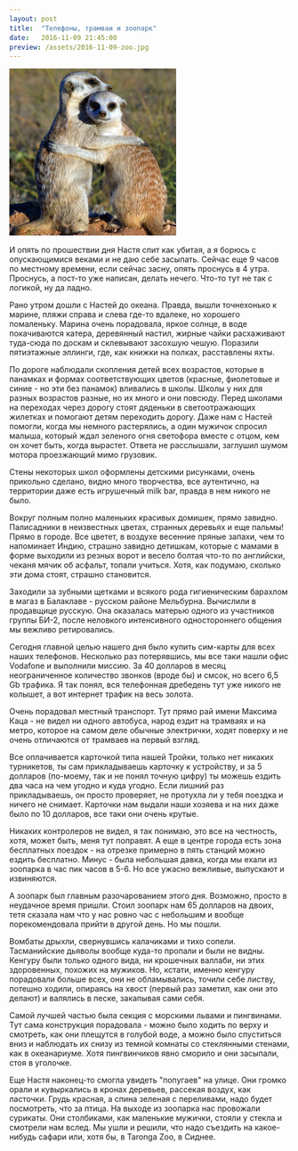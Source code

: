 ```yaml
---
layout: post
title:  "Телефоны, трамваи и зоопарк"
date:   2016-11-09 21:45:00
preview: /assets/2016-11-09-zoo.jpg
---
```


![Meerkat](/assets/2016-11-09-zoo.jpg)

И опять по прошествии дня Настя спит как убитая, а я борюсь с опускающимися веками и не даю себе засыпать. Сейчас еще 9 часов по местному времени, если сейчас засну, опять проснусь в 4 утра. Проснусь, а пост-то уже написан, делать нечего. Что-то тут не так с логикой, ну да ладно.

Рано утром дошли с Настей до океана. Правда, вышли точнехонько к марине, пляжи справа и слева где-то вдалеке, но хорошего помаленьку. Марина очень порадовала, яркое солнце, в воде покачиваются катера, деревянный настил, жирные чайки расхаживают туда-сюда по доскам и склевывают засохшую чешую. Поразили пятиэтажные эллинги, где, как книжки на полках, расставлены яхты. 

По дороге наблюдали скопления детей всех возрастов, которые в панамках и формах соответствующих цветов (красные, фиолетовые и синие - но эти без панамок) вливались в школы. Школы у них для разных возрастов разные, но их много и они повсюду. Перед школами на переходах через дорогу стоят дяденьки в светоотражающих жилетках и помогают детям переходить дорогу. Даже нам с Настей помогли, когда мы немного растерялись, а один мужичок спросил малыша, который ждал зеленого огня светофора вместе с отцом, кем он хочет быть, когда вырастет. Ответа не расслышали, заглушил шумом мотора проезжающий мимо грузовик.

Стены некоторых школ оформлены детскими рисунками, очень прикольно сделано, видно много творчества, все аутентично, на территории даже есть игрушечный milk bar, правда в нем никого не было. 

Вокруг полным полно маленьких красивых домишек, прямо завидно. Палисадники в неизвестных цветах, странных деревьях и еще пальмы! Прямо в городе. Все цветет, в воздухе весенние пряные запахи, чем то напоминает Индию, страшно завидно детишкам, которые с мамами в форме выходили из резных ворот и весело болтая что-то по английски, чеканя мячик об асфальт, топали учиться. Хотя, как подумаю, сколько эти дома стоят, страшно становится.

Заходили за зубными щетками и всякого рода гигиеническим барахлом в магаз в Балаклаве - русском районе Мельбурна. Вычислили в продавщице русскую. Она оказалась матерью одного из участников группы БИ-2, после неловкого интенсивного одностороннего общения мы вежливо ретировались. 

Сегодня главной целью нашего дня было купить сим-карты для всех наших телефонов. Несколько раз потерявшись, мы все таки нашли офис Vodafone и выполнили миссию. За 40 долларов в месяц неограниченное количество звонков (вроде бы) и смсок, но всего 6,5 Gb трафика. Я так понял, вся телефонная дребедень тут уже никого не колышет, а вот интернет трафик на весь золота. 

Очень порадовал местный транспорт. Тут прямо рай имени Максима Каца - не видел ни одного автобуса, народ ездит на трамваях и на метро, которое на самом деле обычные электрички, ходят поверху и не очень отличаются от трамваев на первый взгляд. 

Все оплачивается карточкой типа нашей Тройки, только нет никаких турникетов, ты сам прикладываешь карточку к устройству, и за 5 долларов (по-моему, так и не понял точную цифру) ты можешь ездить два часа на чем угодно и куда угодно. Если лишний раз прикладываешь, он просто проверяет, не протухла ли у тебя поездка и ничего не снимает. Карточки нам выдали наши хозяева и на них даже было по 10 долларов, все таки они очень крутые.

Никаких контролеров не видел, я так понимаю, это все на честность, хотя, может быть, меня тут поправят. А еще в центре города есть зона бесплатных поездок - на отрезке примерно в пять станций можно ездить бесплатно. Минус - была небольшая давка, когда мы ехали из зоопарка в час пик часов в 5-6. Но все ужасно вежливые, выпускают и извиняются.

А зоопарк был главным разочарованием этого дня. Возможно, просто в неудачное время пришли. Стоил зоопарк нам 65 долларов на двоих, тетя сказала нам что у нас ровно час с небольшим и вообще порекомендовала прийти в другой день. Но мы пошли.

Вомбаты дрыхли, свернувшись калачиками и тихо сопели. Тасманийские дьяволы вообще куда-то пропали и были не видны. Кенгуру были только одного вида, ни крошечных валлаби, ни этих здоровенных, похожих на мужиков. Но, кстати, именно кенгуру порадовали больше всех, они не обламывались, точили себе листву, потешно ходили, опираясь на хвост (первый раз заметил, как они это делают) и валялись в песке, закапывая сами себя. 

Самой лучшей частью была секция с морскими львами и пингвинами. Тут сама конструкция порадовала - можно было ходить по верху и смотреть, как они плещутся в голубой воде, а можно было спуститься вниз и наблюдать их снизу из темной комнаты со стеклянными стенами, как в океанариуме. Хотя пингвинчиков явно сморило и они засыпали, стоя в уголочке.

Еще Настя наконец-то смогла увидеть "попугаев" на улице. Они громко орали и кувыркались в кронах деревьев, рассекая воздух, как ласточки. Грудь красная, а спина зеленая с переливами, надо будет посмотреть, что за птица. На выходе из зоопарка нас провожали сурикаты. Они столбиками, как маленькие мужички, стояли у стекла и смотрели нам вслед. Мы ушли и решили, что надо съездить на какое-нибудь сафари или, хотя бы, в Taronga Zoo, в Сиднее.


